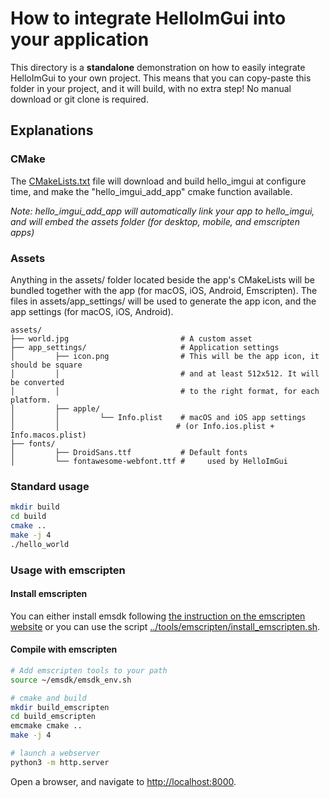# How to integrate HelloImGui into your application

This directory is a **standalone** demonstration on how to easily integrate HelloImGui to your own project.
This means that you can copy-paste this folder in your project, and it will build, with no extra step!
No manual download or git clone is required.


## Explanations

### CMake

The [CMakeLists.txt](CMakeLists.txt) file will download and build hello_imgui at configure time, and make the "hello_imgui_add_app" cmake function available.

*Note: hello_imgui_add_app will automatically link your app to hello_imgui, and will embed the assets folder (for desktop, mobile, and emscripten apps)*

### Assets
 

Anything in the assets/ folder located beside the app's CMakeLists will be bundled together with the app (for macOS, iOS, Android, Emscripten).
The files in assets/app_settings/ will be used to generate the app icon, and the app settings (for macOS, iOS, Android).

```
assets/
├── world.jpg                         # A custom asset
├── app_settings/                     # Application settings
│         ├── icon.png                # This will be the app icon, it should be square
│         │                           # and at least 512x512. It will  be converted
│         │                           # to the right format, for each platform.
│         ├── apple/
│         │         └── Info.plist    # macOS and iOS app settings
│         │                          # (or Info.ios.plist + Info.macos.plist)
├── fonts/
│         ├── DroidSans.ttf           # Default fonts
│         └── fontawesome-webfont.ttf #     used by HelloImGui
```

### Standard usage

```bash
mkdir build
cd build
cmake ..
make -j 4
./hello_world
```

### Usage with emscripten

#### Install emscripten
You can either install emsdk following [the instruction on the emscripten website](https://emscripten.org/docs/getting_started/downloads.html) or you can use the script [../tools/emscripten/install_emscripten.sh](../tools/emscripten/install_emscripten.sh).

#### Compile with emscripten

```bash
# Add emscripten tools to your path
source ~/emsdk/emsdk_env.sh

# cmake and build
mkdir build_emscripten
cd build_emscripten
emcmake cmake ..
make -j 4

# launch a webserver
python3 -m http.server
```

Open a browser, and navigate to [http://localhost:8000](http://localhost:8000).
